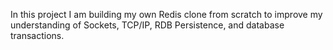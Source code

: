 In this project I am building my own Redis clone from scratch 
to improve my understanding of Sockets, TCP/IP, RDB Persistence, and
database transactions.
